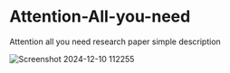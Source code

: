 # Attention-All-you-need
Attention all you need research paper simple description

![Screenshot 2024-12-10 112255](https://github.com/user-attachments/assets/849aef07-99d4-4831-a605-622488fdd9e8)
